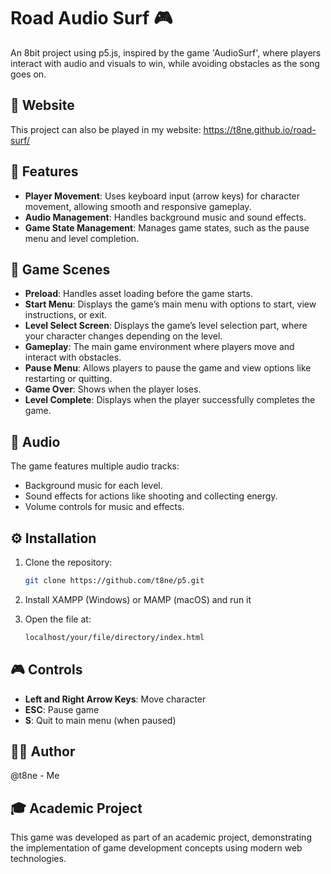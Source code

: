 # Road Audio Surf 🎮

An 8bit project using p5.js, inspired by the game 'AudioSurf', where players interact with audio and visuals to win, while avoiding obstacles as the song goes on.

## 📍 Website

This project can also be played in my website: https://t8ne.github.io/road-surf/

## 🌟 Features

- **Player Movement**: Uses keyboard input (arrow keys) for character movement, allowing smooth and responsive gameplay.
- **Audio Management**: Handles background music and sound effects.
- **Game State Management**: Manages game states, such as the pause menu and level completion.

## 🎨 Game Scenes

- **Preload**: Handles asset loading before the game starts.
- **Start Menu**: Displays the game’s main menu with options to start, view instructions, or exit.
- **Level Select Screen**: Displays the game’s level selection part, where your character changes depending on the level.
- **Gameplay**: The main game environment where players move and interact with obstacles.
- **Pause Menu**: Allows players to pause the game and view options like restarting or quitting.
- **Game Over**: Shows when the player loses.
- **Level Complete**: Displays when the player successfully completes the game.

## 🎵 Audio

The game features multiple audio tracks:

- Background music for each level.
- Sound effects for actions like shooting and collecting energy.
- Volume controls for music and effects.

## ⚙️ Installation

1. Clone the repository:
   ```bash
   git clone https://github.com/t8ne/p5.git
   ```

2. Install XAMPP (Windows) or MAMP (macOS) and run it

3. Open the file at:
   ```bash
   localhost/your/file/directory/index.html
   ```

## 🎮 Controls

- **Left and Right Arrow Keys**: Move character
- **ESC**: Pause game
- **S**: Quit to main menu (when paused)

## 🙋‍♂️ Author

@t8ne - Me

## 🎓 Academic Project

This game was developed as part of an academic project, demonstrating the implementation of game development concepts using modern web technologies.
